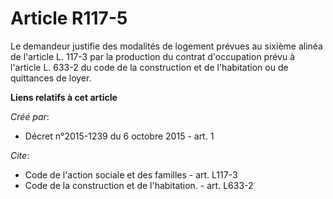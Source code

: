# Article R117-5

Le demandeur justifie des modalités de logement prévues au sixième alinéa de l'article L. 117-3 par la production du contrat
d'occupation prévu à l'article L. 633-2 du code de la construction et de l'habitation ou de quittances de loyer.

**Liens relatifs à cet article**

_Créé par_:

  - Décret n°2015-1239 du 6 octobre 2015 - art. 1

_Cite_:

  - Code de l'action sociale et des familles - art. L117-3
  - Code de la construction et de l'habitation. - art. L633-2
